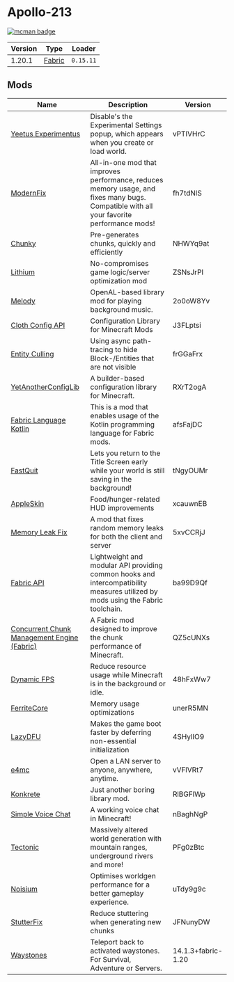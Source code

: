 # Apollo-213

[![mcman badge](https://img.shields.io/badge/uses-mcman-purple?logo=github)](https://github.com/ParadigmMC/mcman)

<!-- run 'mcman md' to update! -->

<!--start:mcman-server-->
| Version | Type                            | Loader    |
| ------- | ------------------------------- | --------- |
| 1.20.1  | [Fabric](https://fabricmc.net/) | `0.15.11` |
<!--end:mcman-server-->

## Mods

<!--start:mcman-addons-->
| Name                                                                                | Description                                                                                                                              | Version            |
| ----------------------------------------------------------------------------------- | ---------------------------------------------------------------------------------------------------------------------------------------- | ------------------ |
| [Yeetus Experimentus](https://modrinth.com/mod/yeetus-experimentus)                 | Disable's the Experimental Settings popup, which appears when you create or load world.                                                  | vPTIVHrC           |
| [ModernFix](https://modrinth.com/mod/modernfix)                                     | All-in-one mod that improves performance, reduces memory usage, and fixes many bugs. Compatible with all your favorite performance mods! | fh7tdNlS           |
| [Chunky](https://modrinth.com/mod/chunky)                                           | Pre-generates chunks, quickly and efficiently                                                                                            | NHWYq9at           |
| [Lithium](https://modrinth.com/mod/lithium)                                         | No-compromises game logic/server optimization mod                                                                                        | ZSNsJrPI           |
| [Melody](https://modrinth.com/mod/melody)                                           | OpenAL-based library mod for playing background music.                                                                                   | 2o0oW8Yv           |
| [Cloth Config API](https://modrinth.com/mod/cloth-config)                           | Configuration Library for Minecraft Mods                                                                                                 | J3FLptsi           |
| [Entity Culling](https://modrinth.com/mod/entityculling)                            | Using async path-tracing to hide Block-/Entities that are not visible                                                                    | frGGaFrx           |
| [YetAnotherConfigLib](https://modrinth.com/mod/yacl)                                | A builder-based configuration library for Minecraft.                                                                                     | RXrT2ogA           |
| [Fabric Language Kotlin](https://modrinth.com/mod/fabric-language-kotlin)           | This is a mod that enables usage of the Kotlin programming language for Fabric mods.                                                     | afsFajDC           |
| [FastQuit](https://modrinth.com/mod/fastquit)                                       | Lets you return to the Title Screen early while your world is still saving in the background!                                            | tNgyOUMr           |
| [AppleSkin](https://modrinth.com/mod/appleskin)                                     | Food/hunger-related HUD improvements                                                                                                     | xcauwnEB           |
| [Memory Leak Fix](https://modrinth.com/mod/memoryleakfix)                           | A mod that fixes random memory leaks for both the client and server                                                                      | 5xvCCRjJ           |
| [Fabric API](https://modrinth.com/mod/fabric-api)                                   | Lightweight and modular API providing common hooks and intercompatibility measures utilized by mods using the Fabric toolchain.          | ba99D9Qf           |
| [Concurrent Chunk Management Engine (Fabric)](https://modrinth.com/mod/c2me-fabric) | A Fabric mod designed to improve the chunk performance of Minecraft.                                                                     | QZ5cUNXs           |
| [Dynamic FPS](https://modrinth.com/mod/dynamic-fps)                                 | Reduce resource usage while Minecraft is in the background or idle.                                                                      | 48hFxWw7           |
| [FerriteCore](https://modrinth.com/mod/ferrite-core)                                | Memory usage optimizations                                                                                                               | unerR5MN           |
| [LazyDFU](https://modrinth.com/mod/lazydfu)                                         | Makes the game boot faster by deferring non-essential initialization                                                                     | 4SHylIO9           |
| [e4mc](https://modrinth.com/mod/e4mc)                                               | Open a LAN server to anyone, anywhere, anytime.                                                                                          | vVFlVRt7           |
| [Konkrete](https://modrinth.com/mod/konkrete)                                       | Just another boring library mod.                                                                                                         | RlBGFlWp           |
| [Simple Voice Chat](https://modrinth.com/mod/simple-voice-chat)                     | A working voice chat in Minecraft!                                                                                                       | nBaghNgP           |
| [Tectonic](https://modrinth.com/mod/tectonic)                                       | Massively altered world generation with mountain ranges, underground rivers and more!                                                    | PFg0zBtc           |
| [Noisium](https://modrinth.com/mod/noisium)                                         | Optimises worldgen performance for a better gameplay experience.                                                                         | uTdy9g9c           |
| [StutterFix](https://modrinth.com/mod/stutterfix)                                   | Reduce stuttering when generating new chunks                                                                                             | JFNunyDW           |
| [Waystones](https://modrinth.com/mod/waystones)                                     | Teleport back to activated waystones. For Survival, Adventure or Servers.                                                                | 14.1.3+fabric-1.20 |
<!--end:mcman-addons-->
